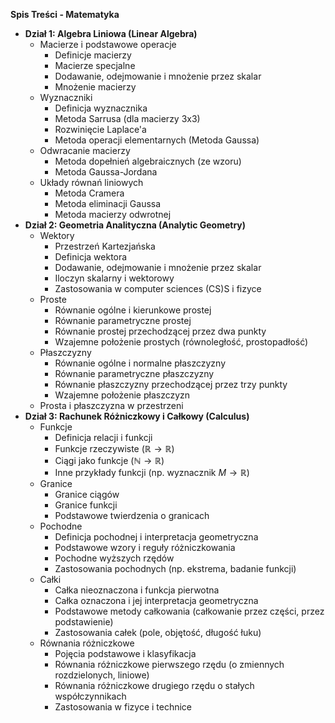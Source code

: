 **Spis Treści - Matematyka**

* **Dział 1: Algebra Liniowa (Linear Algebra)**
    * Macierze i podstawowe operacje
        * Definicje macierzy
        * Macierze specjalne
        * Dodawanie, odejmowanie i mnożenie przez skalar
        * Mnożenie macierzy
    * Wyznaczniki
        * Definicja wyznacznika
        * Metoda Sarrusa (dla macierzy 3x3)
        * Rozwinięcie Laplace'a
        * Metoda operacji elementarnych (Metoda Gaussa)
    * Odwracanie macierzy
        * Metoda dopełnień algebraicznych (ze wzoru)
        * Metoda Gaussa-Jordana
    * Układy równań liniowych
        * Metoda Cramera
        * Metoda eliminacji Gaussa
        * Metoda macierzy odwrotnej
* **Dział 2: Geometria Analityczna (Analytic Geometry)**
    * Wektory
        * Przestrzeń Kartezjańska
        * Definicja wektora
        * Dodawanie, odejmowanie i mnożenie przez skalar
        * Iloczyn skalarny i wektorowy
        * Zastosowania w computer sciences (CS)S i fizyce
    * Proste
        * Równanie ogólne i kierunkowe prostej
        * Równanie parametryczne prostej
        * Równanie prostej przechodzącej przez dwa punkty
        * Wzajemne położenie prostych (równoległość, prostopadłość)
    * Płaszczyzny
        * Równanie ogólne i normalne płaszczyzny
        * Równanie parametryczne płaszczyzny
        * Równanie płaszczyzny przechodzącej przez trzy punkty
        * Wzajemne położenie płaszczyzn
    * Prosta i płaszczyzna w przestrzeni
* **Dział 3: Rachunek Różniczkowy i Całkowy (Calculus)**
    * Funkcje
        * Definicja relacji i funkcji
        * Funkcje rzeczywiste ($\mathbb{R} \to \mathbb{R}$)
        * Ciągi jako funkcje ($\mathbb{N} \to \mathbb{R}$)
        * Inne przykłady funkcji (np. wyznacznik $M \to \mathbb{R}$)
    * Granice
        * Granice ciągów
        * Granice funkcji
        * Podstawowe twierdzenia o granicach
    * Pochodne
        * Definicja pochodnej i interpretacja geometryczna
        * Podstawowe wzory i reguły różniczkowania
        * Pochodne wyższych rzędów
        * Zastosowania pochodnych (np. ekstrema, badanie funkcji)
    * Całki
        * Całka nieoznaczona i funkcja pierwotna
        * Całka oznaczona i jej interpretacja geometryczna
        * Podstawowe metody całkowania (całkowanie przez części, przez podstawienie)
        * Zastosowania całek (pole, objętość, długość łuku)
    * Równania różniczkowe
        * Pojęcia podstawowe i klasyfikacja
        * Równania różniczkowe pierwszego rzędu (o zmiennych rozdzielonych, liniowe)
        * Równania różniczkowe drugiego rzędu o stałych współczynnikach
        * Zastosowania w fizyce i technice